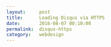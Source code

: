 ```yaml
---
layout:     post
title:      Loading Disqus via HTTPS
date:       2016-08-07 00:10:00
permalink:  disqus-https
category:   webdesign
---
```

